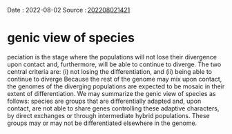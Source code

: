 Date : 2022-08-02
Source : [202208021421](bib_notes/202208021421.md)
# genic view of species
peciation is the stage where the populations will not lose their divergence upon contact and, furthermore, will be able to continue to diverge.
The two central criteria are: (i) not losing the differentiation, and (ii) being able to continue to diverge
Because the rest of the genome may mix upon contact, the genomes of the diverging populations are expected to be mosaic in their extent of differentiation.
We may summarize the genic view of species as follows: species are groups that are differentially adapted and, upon contact, are not able to share genes controlling these adaptive characters, by direct exchanges or through intermediate hybrid populations. These groups may or may not be differentiated elsewhere in the genome.